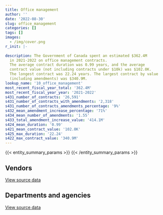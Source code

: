 ```yaml
---
title: Office management
author: ''
date: '2022-08-30'
slug: office_management
categories: []
tags: []
images:
  - /img/cover.png
r_init: |-
  
description: The Government of Canada spent an estimated $362.4M
  in 2021-2022 on office management contracts.
  The average contract duration was 0.99 years, and the average
  contract value (not including contracts under $10k) was $102.0K.
  The longest contract was 22.24 years. The largest contract by value
  (including amendments) was $340.9M.
lookup_name: '10_office_management'
most_recent_fiscal_year_total: '362.4M'
most_recent_fiscal_year_year: '2021-2022'
s431_number_of_contracts: '26,591'
s431_number_of_contracts_with_amendments: '2,318'
s431_number_of_contracts_amendments_percentage: '9%'
s432_mean_amendment_increase_percentage: '71%'
s434_mean_number_of_amendments: '1.55'
s433_total_amendment_increase_value: '414.1M'
s424_mean_duration: '0.99'
s421_mean_contract_value: '102.0K'
s425_max_duration: '22.24'
s422_max_contract_value: '340.9M'
---
```


<script src="/rmarkdown-libs/htmlwidgets/htmlwidgets.js"></script>
<link href="/rmarkdown-libs/datatables-css/datatables-crosstalk.css" rel="stylesheet" />
<script src="/rmarkdown-libs/datatables-binding/datatables.js"></script>
<script src="/rmarkdown-libs/jquery/jquery-3.6.0.min.js"></script>
<link href="/rmarkdown-libs/dt-core-bootstrap/css/dataTables.bootstrap.min.css" rel="stylesheet" />
<link href="/rmarkdown-libs/dt-core-bootstrap/css/dataTables.bootstrap.extra.css" rel="stylesheet" />
<script src="/rmarkdown-libs/dt-core-bootstrap/js/jquery.dataTables.min.js"></script>
<script src="/rmarkdown-libs/dt-core-bootstrap/js/dataTables.bootstrap.min.js"></script>
<link href="/rmarkdown-libs/crosstalk/css/crosstalk.min.css" rel="stylesheet" />
<script src="/rmarkdown-libs/crosstalk/js/crosstalk.min.js"></script>
<script src="/rmarkdown-libs/htmlwidgets/htmlwidgets.js"></script>
<link href="/rmarkdown-libs/datatables-css/datatables-crosstalk.css" rel="stylesheet" />
<script src="/rmarkdown-libs/datatables-binding/datatables.js"></script>
<script src="/rmarkdown-libs/jquery/jquery-3.6.0.min.js"></script>
<link href="/rmarkdown-libs/dt-core-bootstrap/css/dataTables.bootstrap.min.css" rel="stylesheet" />
<link href="/rmarkdown-libs/dt-core-bootstrap/css/dataTables.bootstrap.extra.css" rel="stylesheet" />
<script src="/rmarkdown-libs/dt-core-bootstrap/js/jquery.dataTables.min.js"></script>
<script src="/rmarkdown-libs/dt-core-bootstrap/js/dataTables.bootstrap.min.js"></script>
<link href="/rmarkdown-libs/crosstalk/css/crosstalk.min.css" rel="stylesheet" />
<script src="/rmarkdown-libs/crosstalk/js/crosstalk.min.js"></script>

{{< entity_summary_params >}}
{{< /entity_summary_params >}}

## Vendors

<div id="htmlwidget-1" style="width:100%;height:auto;" class="datatables html-widget"></div>
<script type="application/json" data-for="htmlwidget-1">{"x":{"style":"bootstrap","filter":"none","vertical":false,"data":[["<a href=\"/vendors/3d_datacomm/\">3D datacomm<\/a>","<a href=\"/vendors/4_office_automation/\">4 Office Automation<\/a>","<a href=\"/vendors/73719_newfoundland_labrador/\">73719 Newfoundland Labrador<\/a>","<a href=\"/vendors/acklands_grainger/\">Acklands Grainger<\/a>","<a href=\"/vendors/acme_future_security_controls/\">Acme Future Security Controls<\/a>","<a href=\"/vendors/adga_group/\">ADGA Group<\/a>","<a href=\"/vendors/adrm_technology_consulting/\">ADRM Technology Consulting<\/a>","<a href=\"/vendors/advanced_business_interiors/\">Advanced Business Interiors<\/a>","<a href=\"/vendors/advanced_chippewa_technologies/\">Advanced Chippewa Technologies<\/a>","<a href=\"/vendors/aeg_fuels/\">AEG Fuels<\/a>","<a href=\"/vendors/aeropro/\">Aeropro<\/a>","<a href=\"/vendors/air_liquide_canada/\">Air Liquide Canada<\/a>","<a href=\"/vendors/altis_human_resources/\">Altis Human Resources<\/a>","<a href=\"/vendors/amazon/\">Amazon<\/a>","<a href=\"/vendors/anixter/\">Anixter<\/a>","<a href=\"/vendors/aon_reed_stenhouse/\">Aon Reed Stenhouse<\/a>","<a href=\"/vendors/apparel_trimmings/\">Apparel Trimmings<\/a>","<a href=\"/vendors/applied_electonics/\">Applied Electonics<\/a>","<a href=\"/vendors/artemp_personnel_services/\">Artemp Personnel Services<\/a>","<a href=\"/vendors/asokan_business_interiors/\">Asokan Business Interiors<\/a>","<a href=\"/vendors/atco/\">ATCO<\/a>","<a href=\"/vendors/atlantic_business_interiors/\">Atlantic Business Interiors<\/a>","<a href=\"/vendors/avi_spl_canada/\">AVI SPL Canada<\/a>","<a href=\"/vendors/bae_systems/\">BAE Systems<\/a>","<a href=\"/vendors/banctec_canada/\">BancTec Canada<\/a>","<a href=\"/vendors/banfield_seguin/\">Banfield Seguin<\/a>","<a href=\"/vendors/bargreen_ellingson/\">Bargreen Ellingson<\/a>","<a href=\"/vendors/barron_s_refrigeration_heating/\">Barron’s Refrigeration Heating<\/a>","<a href=\"/vendors/bayshore_healthcare/\">Bayshore Healthcare<\/a>","<a href=\"/vendors/bell_and_howell_canada/\">Bell and Howell Canada<\/a>","<a href=\"/vendors/bell_canada/\">Bell Canada<\/a>","<a href=\"/vendors/bighorn_helicopters/\">Bighorn Helicopters<\/a>","<a href=\"/vendors/boless/\">Boless<\/a>","<a href=\"/vendors/bollore_logistics/\">Bollore Logistics<\/a>","<a href=\"/vendors/bombardier/\">Bombardier<\/a>","<a href=\"/vendors/brookfield_asset_management/\">Brookfield Asset Management<\/a>","<a href=\"/vendors/brookfield_global_integrated_solutions/\">Brookfield Global Integrated Solutions<\/a>","<a href=\"/vendors/bruker/\">Bruker<\/a>","<a href=\"/vendors/calian/\">Calian<\/a>","<a href=\"/vendors/canada_post/\">Canada Post<\/a>","<a href=\"/vendors/canadian_bank_note_company/\">Canadian Bank Note Company<\/a>","<a href=\"/vendors/canadian_corps_of_commissionaires/\">Canadian Corps of Commissionaires<\/a>","<a href=\"/vendors/canadian_standards_association/\">Canadian Standards Association<\/a>","<a href=\"/vendors/canon/\">Canon<\/a>","<a href=\"/vendors/cansel_survey_equipment/\">Cansel Survey Equipment<\/a>","<a href=\"/vendors/carahsoft_technology/\">Carahsoft Technology<\/a>","<a href=\"/vendors/carleton_university/\">Carleton University<\/a>","<a href=\"/vendors/carswell/\">Carswell<\/a>","<a href=\"/vendors/cbci_telecom/\">CBCI Telecom<\/a>","<a href=\"/vendors/cdw_canada/\">CDW Canada<\/a>","<a href=\"/vendors/charron_human_resources/\">Charron Human Resources<\/a>","<a href=\"/vendors/chef_brandz/\">Chef Brandz<\/a>","<a href=\"/vendors/cision_canada/\">Cision Canada<\/a>","<a href=\"/vendors/closereach/\">CloseReach<\/a>","<a href=\"/vendors/colt_canada/\">Colt Canada<\/a>","<a href=\"/vendors/compucom_canada/\">Compucom Canada<\/a>","<a href=\"/vendors/compugen/\">Compugen<\/a>","<a href=\"/vendors/convergint_technologies/\">Convergint Technologies<\/a>","<a href=\"/vendors/cpcs_transcom/\">CPCS Transcom<\/a>","<a href=\"/vendors/ctoms/\">CTOMS<\/a>","<a href=\"/vendors/cummins_canada/\">Cummins Canada<\/a>","<a href=\"/vendors/d_doyle_installations/\">D Doyle Installations<\/a>","<a href=\"/vendors/dalhousie_university/\">Dalhousie University<\/a>","<a href=\"/vendors/dasco_equipment/\">DASCO Equipment<\/a>","<a href=\"/vendors/data_communications_management/\">Data Communications Management<\/a>","<a href=\"/vendors/decisive_group/\">Decisive Group<\/a>","<a href=\"/vendors/delco_automation/\">Delco Automation<\/a>","<a href=\"/vendors/dell_computer/\">Dell Computer<\/a>","<a href=\"/vendors/deloitte_and_touche/\">Deloitte and Touche<\/a>","<a href=\"/vendors/dew_engineering/\">DEW Engineering<\/a>","<a href=\"/vendors/dexter_construction/\">Dexter Construction<\/a>","<a href=\"/vendors/diamond_and_schmitt_architects/\">Diamond and Schmitt Architects<\/a>","<a href=\"/vendors/dls_technology/\">DLS Technology<\/a>","<a href=\"/vendors/donna_cona/\">Donna Cona<\/a>","<a href=\"/vendors/dynacare/\">Dynacare<\/a>","<a href=\"/vendors/dynamic_personnel_consultants/\">Dynamic Personnel Consultants<\/a>","<a href=\"/vendors/eberhard_von_huene_associates/\">Eberhard Von Huene Associates<\/a>","<a href=\"/vendors/ebsco_canada/\">EBSCO Canada<\/a>","<a href=\"/vendors/eclipsys_solutions/\">Eclipsys Solutions<\/a>","<a href=\"/vendors/elsevier/\">Elsevier<\/a>","<a href=\"/vendors/emcon_services/\">Emcon Services<\/a>","<a href=\"/vendors/entrust/\">Entrust<\/a>","<a href=\"/vendors/ernst_young/\">Ernst Young<\/a>","<a href=\"/vendors/esri/\">ESRI<\/a>","<a href=\"/vendors/excel_human_resources/\">Excel Human Resources<\/a>","<a href=\"/vendors/exp_services/\">EXP Services<\/a>","<a href=\"/vendors/fast_forward_french/\">Fast Forward French<\/a>","<a href=\"/vendors/fast_track_staffing/\">Fast Track Staffing<\/a>","<a href=\"/vendors/felix_technology/\">Felix Technology<\/a>","<a href=\"/vendors/floyd_s_construction/\">Floyd’s Construction<\/a>","<a href=\"/vendors/g4s_security_services/\">G4S Security Services<\/a>","<a href=\"/vendors/gab_induspac/\">GAB Induspac<\/a>","<a href=\"/vendors/gamble_technologies/\">Gamble Technologies<\/a>","<a href=\"/vendors/garda_security_group/\">Garda Security Group<\/a>","<a href=\"/vendors/gartner/\">Gartner<\/a>","<a href=\"/vendors/general_dynamics/\">General Dynamics<\/a>","<a href=\"/vendors/genesis_integration/\">Genesis Integration<\/a>","<a href=\"/vendors/george_courey/\">George Courey<\/a>","<a href=\"/vendors/gfl_environmental/\">GFL Environmental<\/a>","<a href=\"/vendors/gilmore_reproductions/\">Gilmore Reproductions<\/a>","<a href=\"/vendors/global_total_office/\">Global Total Office<\/a>","<a href=\"/vendors/global_upholstery/\">Global Upholstery<\/a>","<a href=\"/vendors/grand_toy/\">Grand Toy<\/a>","<a href=\"/vendors/harnois_energies/\">Harnois Energies<\/a>","<a href=\"/vendors/haworth/\">Haworth<\/a>","<a href=\"/vendors/hewlett_packard/\">Hewlett Packard<\/a>","<a href=\"/vendors/honeywell/\">Honeywell<\/a>","<a href=\"/vendors/horizant/\">Horizant<\/a>","<a href=\"/vendors/hoskin_scientific/\">Hoskin Scientific<\/a>","<a href=\"/vendors/hypertec/\">Hypertec<\/a>","<a href=\"/vendors/ihs_global/\">IHS Global<\/a>","<a href=\"/vendors/info_tech_research_group/\">Info Tech Research Group<\/a>","<a href=\"/vendors/innovasea_marine_systems_canada/\">Innovasea Marine Systems Canada<\/a>","<a href=\"/vendors/integra_networks/\">Integra Networks<\/a>","<a href=\"/vendors/integrated_distribution_systems/\">Integrated Distribution Systems<\/a>","<a href=\"/vendors/interactive_audio_visual/\">Interactive Audio Visual<\/a>","<a href=\"/vendors/ipss/\">IPSS<\/a>","<a href=\"/vendors/iron_mountain/\">Iron Mountain<\/a>","<a href=\"/vendors/island_catering/\">Island Catering<\/a>","<a href=\"/vendors/itex/\">ITEX<\/a>","<a href=\"/vendors/j_o_thomas_associates/\">J O Thomas Associates<\/a>","<a href=\"/vendors/jemtec/\">Jemtec<\/a>","<a href=\"/vendors/jht_defense/\">JHT Defense<\/a>","<a href=\"/vendors/jim_pattison_industries/\">Jim Pattison Industries<\/a>","<a href=\"/vendors/john_howard_society/\">John Howard Society<\/a>","<a href=\"/vendors/john_wiley_sons/\">John Wiley Sons<\/a>","<a href=\"/vendors/joneljim_concrete_construction/\">Joneljim Concrete Construction<\/a>","<a href=\"/vendors/kone/\">KONE<\/a>","<a href=\"/vendors/konica_minolta_business_solutions/\">Konica Minolta Business Solutions<\/a>","<a href=\"/vendors/l3harris/\">L3Harris<\/a>","<a href=\"/vendors/lansdowne_technologies/\">Lansdowne Technologies<\/a>","<a href=\"/vendors/les_traiteurs_bytown_catering/\">Les Traiteurs Bytown Catering<\/a>","<a href=\"/vendors/lexisnexis_canada/\">LexisNexis Canada<\/a>","<a href=\"/vendors/lloyd_libke_law_enforcement_sales/\">Lloyd Libke Law Enforcement Sales<\/a>","<a href=\"/vendors/lowe_martin_company/\">Lowe Martin Company<\/a>","<a href=\"/vendors/lumina_it/\">Lumina IT<\/a>","<a href=\"/vendors/lynley_contracting_services/\">Lynley Contracting Services<\/a>","<a href=\"/vendors/m_d_charlton/\">M D Charlton<\/a>","<a href=\"/vendors/macdonald_dettwiler_and_associates/\">Macdonald Dettwiler and Associates<\/a>","<a href=\"/vendors/maison_cross_roads_de_la_societe/\">Maison Cross Roads de la Societe<\/a>","<a href=\"/vendors/makwa_resourcing/\">Makwa Resourcing<\/a>","<a href=\"/vendors/maritime_fence/\">Maritime Fence<\/a>","<a href=\"/vendors/maxsys_staffing_and_consulting/\">Maxsys Staffing and Consulting<\/a>","<a href=\"/vendors/mcelhanney_associates/\">McElhanney Associates<\/a>","<a href=\"/vendors/meal_kit_supply_canada/\">Meal Kit Supply Canada<\/a>","<a href=\"/vendors/media_q/\">Media Q<\/a>","<a href=\"/vendors/mega_tech/\">Mega Tech<\/a>","<a href=\"/vendors/millbrook_tactical/\">Millbrook Tactical<\/a>","<a href=\"/vendors/mishkumi_technologies/\">Mishkumi Technologies<\/a>","<a href=\"/vendors/mls_overseas/\">MLS Overseas<\/a>","<a href=\"/vendors/moore_canada/\">Moore Canada<\/a>","<a href=\"/vendors/motorola_solutions_canada/\">Motorola Solutions Canada<\/a>","<a href=\"/vendors/multinational_logistic_services/\">Multinational Logistic Services<\/a>","<a href=\"/vendors/municipal_ready_mix/\">Municipal Ready Mix<\/a>","<a href=\"/vendors/national_arts_centre/\">National Arts Centre<\/a>","<a href=\"/vendors/nattiq/\">NATTIQ<\/a>","<a href=\"/vendors/naut_mawt_tribal_council/\">Naut’sa mawt Tribal Council<\/a>","<a href=\"/vendors/nav_canada/\">NAV Canada<\/a>","<a href=\"/vendors/navpoint_consulting_group/\">Navpoint Consulting Group<\/a>","<a href=\"/vendors/nimble_information_strategies/\">Nimble Information Strategies<\/a>","<a href=\"/vendors/nisha_techonologies/\">Nisha Techonologies<\/a>","<a href=\"/vendors/nitam_solutions/\">Nitam Solutions<\/a>","<a href=\"/vendors/northern_construction/\">Northern Construction<\/a>","<a href=\"/vendors/northern_micro/\">Northern Micro<\/a>","<a href=\"/vendors/nova_networks/\">Nova Networks<\/a>","<a href=\"/vendors/nua_office/\">NUA Office<\/a>","<a href=\"/vendors/nuix_north_america/\">Nuix North America<\/a>","<a href=\"/vendors/okanagan_aggregates/\">Okanagan Aggregates<\/a>","<a href=\"/vendors/onx_enterprise_solutions/\">OnX Enterprise Solutions<\/a>","<a href=\"/vendors/opentext/\">OpenText<\/a>","<a href=\"/vendors/optimum_solutions/\">Optimum Solutions<\/a>","<a href=\"/vendors/oskar_construction/\">Oskar Construction<\/a>","<a href=\"/vendors/paladin_group/\">Paladin Group<\/a>","<a href=\"/vendors/panasonic/\">Panasonic<\/a>","<a href=\"/vendors/pattison_sign_group/\">Pattison Sign Group<\/a>","<a href=\"/vendors/peters_construction/\">Peters Construction<\/a>","<a href=\"/vendors/petro_air_services/\">Petro Air Services<\/a>","<a href=\"/vendors/petrovalue_products/\">PetroValue Products<\/a>","<a href=\"/vendors/pitney_bowes/\">Pitney Bowes<\/a>","<a href=\"/vendors/pmb_electrical_services/\">PMB Electrical Services<\/a>","<a href=\"/vendors/pmg_technologies/\">PMG Technologies<\/a>","<a href=\"/vendors/pra/\">PRA<\/a>","<a href=\"/vendors/printers_plus/\">Printers Plus<\/a>","<a href=\"/vendors/promaxis/\">Promaxis<\/a>","<a href=\"/vendors/proquest/\">ProQuest<\/a>","<a href=\"/vendors/purelogic/\">PureLogic<\/a>","<a href=\"/vendors/purespirit_solutions/\">PureSpirIT Solutions<\/a>","<a href=\"/vendors/queen_s_university/\">Queen’s University<\/a>","<a href=\"/vendors/r_e_gilmore_investments/\">R E Gilmore Investments<\/a>","<a href=\"/vendors/randstad/\">Randstad<\/a>","<a href=\"/vendors/rapiscan_systems/\">Rapiscan Systems<\/a>","<a href=\"/vendors/ricoh/\">Ricoh<\/a>","<a href=\"/vendors/rightway_sanitation_services/\">Rightway Sanitation Services<\/a>","<a href=\"/vendors/roche_diagnostics/\">Roche Diagnostics<\/a>","<a href=\"/vendors/rogers/\">Rogers<\/a>","<a href=\"/vendors/rolling_tides_construction/\">Rolling Tides Construction<\/a>","<a href=\"/vendors/rondar/\">Rondar<\/a>","<a href=\"/vendors/s_p_global_market_intelligence/\">S P Global Market Intelligence<\/a>","<a href=\"/vendors/salvation_army/\">Salvation Army<\/a>","<a href=\"/vendors/sca_shipping_consultants_associated/\">SCA Shipping Consultants Associated<\/a>","<a href=\"/vendors/serco/\">Serco<\/a>","<a href=\"/vendors/sharp_electronics/\">Sharp Electronics<\/a>","<a href=\"/vendors/si_systems/\">SI Systems<\/a>","<a href=\"/vendors/simex_defence/\">Simex Defence<\/a>","<a href=\"/vendors/simplex_grinnell/\">Simplex Grinnell<\/a>","<a href=\"/vendors/skillsoft_canada/\">Skillsoft Canada<\/a>","<a href=\"/vendors/slr_consulting_canada/\">SLR Consulting Canada<\/a>","<a href=\"/vendors/softchoice/\">Softchoice<\/a>","<a href=\"/vendors/solotech/\">Solotech<\/a>","<a href=\"/vendors/sperra_construction/\">Sperra Construction<\/a>","<a href=\"/vendors/springer_verlag/\">Springer Verlag<\/a>","<a href=\"/vendors/st_joseph_print_group/\">St Joseph Print Group<\/a>","<a href=\"/vendors/st_leonard_s_society_hamilton/\">St Leonard’s Society Hamilton<\/a>","<a href=\"/vendors/stantec/\">Stantec<\/a>","<a href=\"/vendors/stoneworks_technologies/\">Stoneworks Technologies<\/a>","<a href=\"/vendors/stratos/\">Stratos<\/a>","<a href=\"/vendors/stryker_canada/\">Stryker Canada<\/a>","<a href=\"/vendors/subaru_canada/\">Subaru Canada<\/a>","<a href=\"/vendors/super_channel_international/\">Super Channel International<\/a>","<a href=\"/vendors/supremex/\">SupremeX<\/a>","<a href=\"/vendors/systems_for_research/\">Systems for Research<\/a>","<a href=\"/vendors/tankatek/\">Tankatek<\/a>","<a href=\"/vendors/teknion/\">Teknion<\/a>","<a href=\"/vendors/telecom_computer_services/\">Telecom Computer Services<\/a>","<a href=\"/vendors/telus_canada/\">Telus Canada<\/a>","<a href=\"/vendors/tenaquip/\">Tenaquip<\/a>","<a href=\"/vendors/teramach_technologies/\">Teramach Technologies<\/a>","<a href=\"/vendors/tervita/\">Tervita<\/a>","<a href=\"/vendors/tes_contract_services/\">TES Contract Services<\/a>","<a href=\"/vendors/thales/\">Thales<\/a>","<a href=\"/vendors/the_aim_group/\">The AIM Group<\/a>","<a href=\"/vendors/the_right_door_consulting/\">The Right Door Consulting<\/a>","<a href=\"/vendors/thermo_fisher_scientific/\">Thermo Fisher Scientific<\/a>","<a href=\"/vendors/thomson_reuters/\">Thomson Reuters<\/a>","<a href=\"/vendors/thyssenkrupp_elevator/\">Thyssenkrupp Elevator<\/a>","<a href=\"/vendors/tofcon_construction/\">TOFCON Construction<\/a>","<a href=\"/vendors/toromont/\">Toromont<\/a>","<a href=\"/vendors/toshiba_canada/\">Toshiba Canada<\/a>","<a href=\"/vendors/totem_offisource/\">Totem Offisource<\/a>","<a href=\"/vendors/toyota/\">Toyota<\/a>","<a href=\"/vendors/transcontinental_printing/\">Transcontinental Printing<\/a>","<a href=\"/vendors/troy_life_fire_safety/\">Troy Life Fire Safety<\/a>","<a href=\"/vendors/tyco_integrated_fire_security/\">Tyco Integrated Fire Security<\/a>","<a href=\"/vendors/unisource/\">Unisource<\/a>","<a href=\"/vendors/united_rentals_of_canada/\">United Rentals of Canada<\/a>","<a href=\"/vendors/united_states_department_of_the_air_force/\">United States Department of the Air Force<\/a>","<a href=\"/vendors/united_states_department_of_the_navy/\">United States Department of the Navy<\/a>","<a href=\"/vendors/universite_laval/\">Universite Laval<\/a>","<a href=\"/vendors/university_of_guelph/\">University of Guelph<\/a>","<a href=\"/vendors/university_of_toronto/\">University of Toronto<\/a>","<a href=\"/vendors/value_master_builders/\">Value Master Builders<\/a>","<a href=\"/vendors/visiontec/\">Visiontec<\/a>","<a href=\"/vendors/vwr_international/\">VWR International<\/a>","<a href=\"/vendors/wartsila/\">Wartsila<\/a>","<a href=\"/vendors/waste_connections_of_canada/\">Waste Connections of Canada<\/a>","<a href=\"/vendors/waste_management_of_canada/\">Waste Management of Canada<\/a>","<a href=\"/vendors/wesco_distribution_canada/\">WESCO Distribution Canada<\/a>","<a href=\"/vendors/west_coast_tug_barge/\">West Coast Tug Barge<\/a>","<a href=\"/vendors/westbury_national_show_systems/\">Westbury National Show Systems<\/a>","<a href=\"/vendors/whooshh_innovations/\">Whooshh Innovations<\/a>","<a href=\"/vendors/wolters_kluwer/\">Wolters Kluwer<\/a>","<a href=\"/vendors/workdynamics_technologies/\">WorkDynamics Technologies<\/a>","<a href=\"/vendors/wpp_group_canada_communications/\">WPP Group Canada Communications<\/a>","<a href=\"/vendors/xerox/\">Xerox<\/a>","<a href=\"/vendors/zycom/\">Zycom<\/a>"],[null,653883.16,46660.23,125378.33,null,null,14662.54,8021972.92,14888,null,429884.43,38238.25,99856.8,null,384043.58,10834.82,null,324766.63,null,2823471.95,25524.86,614000.35,387824.66,null,24993.34,5440.37,85575.25,758266.77,179824.21,576052.02,10832.79,null,3145649.86,10005.87,221447.56,null,null,null,null,544184.16,39020056.59,46129.68,null,2422506.54,48873.4,null,2986995.39,2769110.61,78466.72,145479.31,55432.15,null,null,null,11293.03,115594.75,51508,null,null,41491.8,null,null,null,61750.17,6908078.4,null,null,45697.2,50154.5,null,128802.3,null,null,null,null,4407.29,2138000.97,2327456.67,null,1828363.15,829711.06,230101.92,0,160613.68,null,null,null,null,573973.67,11246.85,15107.95,19527.58,97205.61,59229.45,156502.18,null,141551.91,null,48587.54,479097.36,453918.2,3515252.86,1780132.16,null,3161943.88,5751.85,43369.02,null,null,217300.52,120078.86,null,null,null,19997.3,384633.41,null,692802.92,13535.5,107086.33,null,1268575.29,null,null,45656.48,432451.82,688242.8,12430,1878247.67,null,null,23156.47,517580.46,null,1453331.68,55298.1,122323.28,10823.4,384251.45,187006.35,null,null,174886.03,null,7594374.5,null,10694.25,null,140849.73,1285736.23,4478054.2,null,256410.58,607572.65,1172640.37,null,null,16718.56,216501.8,97905.08,3191281.58,1657696.98,null,192027.63,290138.2,517151.79,null,null,null,133611.58,null,null,30124.7,null,null,48299.3,null,null,1059563.89,null,0,42933.05,863949.66,22126.04,1392947.16,null,null,13085.4,4807259.75,167603.51,22616.43,7378118.78,1574274.04,10184.05,null,45765,509435.97,null,15457.52,35908.85,null,1436744.83,null,null,197504.23,252.42,null,12083.86,152401.87,454782.2,4240478.84,1542045.57,24368.24,17640,1012.57,24860,11558.4,18213.4,217892.61,2961094.15,null,21941.78,26045784.94,null,1017669.43,101107.66,239695.48,64289.07,null,null,25428.5,85164.43,17731.35,634171.45,760967,null,181639.3,4044.14,7023849.25,null,93146.45,null,36201.91,null,58313.09,155711.07,2900413.47,null,null,null,null,180691.63,39307.22,null,310578.02,85395.49,13682.76,701275.55,null,null,33594.49,null,null,8818048.71,4376.23],[null,1039124.6,207447.95,193424.77,113390.53,null,null,11981253.29,null,null,143687.4,28809.64,249087.26,null,null,72100.83,null,271313.63,35105.06,2713121.43,62163.33,1187261.63,34057.18,null,null,19521.33,541378.02,null,188143.57,null,684673.47,22627.54,null,null,89429.97,null,null,null,null,538406.22,107625969.47,181270.91,null,2534616.57,15369.96,null,null,1679272.8,24662.54,69703.27,31852.85,null,null,null,null,72800.15,null,null,null,27661.2,null,81454.67,73832.59,null,5955412.1,400776.16,null,null,null,null,null,null,null,null,null,39343.16,1466697.76,2867537.69,309736.68,3257732.98,34384.55,87336.52,0,187489.6,null,null,null,25294.5,541794.71,23793.92,null,11351.94,null,null,287.19,13021,121347.13,40008.57,36385.51,1172682.57,1462316.95,4028192.04,1496172.22,null,2552708.52,null,17300.25,10781.86,11275.14,233077.41,39472.25,null,null,null,88284.64,48990.85,4012.06,828261.72,null,22870.3,10261.44,104266.46,null,null,53012.63,2775497.38,null,22800,1997915.85,9880.68,28377.15,23945.77,376847.67,19933.2,1340618.23,null,null,null,117164.89,187518.7,33369.13,null,114993.55,24998.99,null,11300,null,null,null,1686796.17,5148470.77,null,16937.06,null,1095252.87,24997.58,null,17498.22,366850.26,169500,63207.36,4908146.7,null,240173.47,140267.81,1231574.36,null,null,null,44659.21,551756.9,51080.4,null,null,43402.39,14260,null,null,1261024.41,145052.17,10667.2,46969.06,829027.38,22186.66,1797192.06,20484.64,null,null,5651669.12,168062.7,7559.47,8432473,null,null,null,null,1276446.22,null,26686.1,257871.39,null,1520485.12,238703.06,5435.35,124719.09,30711.43,24860,null,333690.42,840306.89,5285821.54,1405132.31,25746.32,null,7126.93,null,28639.8,null,232275.86,3323079.81,13277.5,21967.2,20734569.31,2178836.37,142537.07,65157.45,228091.47,29519.93,null,null,null,24981.34,109118.65,2077516.69,5069.64,1025575.02,null,4055.22,6395436.69,20610.67,93401.64,null,67203.59,null,123285.21,121710.65,4280448.91,null,15750,10651.15,null,170416.6,null,null,361546.91,75058.51,null,null,null,null,33686.53,1338.69,null,9398180.01,null],[51847.7,1030731.11,null,26840.64,163967.22,null,null,8474491.46,12184.6,53133.02,null,62093.96,193179.15,22600,53581.27,null,283380.27,79296.92,52513.72,1113359.38,485390.92,1116725.54,82860.14,109056.89,71300.45,null,10724765.73,null,147765.15,null,28849.26,null,null,null,206446.5,null,11407.67,17936.1,null,484994.27,116393346.18,389575.79,17628,3340094.17,40295.65,37220.38,null,20785.81,187808.25,140741.99,null,4382500.5,4626.68,60828.58,null,72601.24,null,null,366628.5,90235.31,null,193738.5,null,null,5530316.64,2019057.35,3015.68,19719.57,null,78346.79,null,13560,13720.96,null,24408.73,1827.41,null,2912819.73,350012.04,825842.21,null,65096.91,0,251.34,79015.52,108238,17200,null,176555.12,23728.91,null,39452.52,null,null,450142.28,null,25076.21,28574.04,16067.71,2348372.05,1081505.45,2609571.26,1797944.37,null,977767.6,null,null,44175.69,null,22715.09,87710.32,90739,null,21813.1,94918.31,149990.75,12124.34,1910661.73,31456.73,12436.69,13990.2,null,23914.52,null,53217.29,1502402.68,788701.91,21850,2082628.45,36901.32,38079.63,null,519308.3,null,4909294.83,null,null,20769,583858.87,93759.35,null,null,null,null,null,10441.77,null,null,20631.28,1624523.06,4890065.53,null,197128.4,null,1092260.38,22724.59,404514.34,6979.1,365847.94,53704.82,422694.04,2294110.54,null,133018.36,133485.2,965290.52,null,null,null,null,5849556.68,null,18671.94,null,282407.98,null,24719.62,null,743160.58,31627.92,0,36395.59,552463.36,null,2153129.01,null,28116.23,null,4542855.07,167603.51,null,7974233.08,null,null,189.55,null,1272958.67,54681.8,22396.32,114403.77,13498.66,1443513.29,720054.67,14131.9,29547.95,null,null,30736,147768.73,140051.15,4899109.67,1376092.83,29425.81,null,7107.46,null,41029,null,629297.96,5042927.37,null,null,16568311.19,61481.4,630500.84,84940.38,58313.31,null,null,null,40923.39,null,12635.75,1821720.93,6904.55,1376231.18,15904,675.87,4973150.37,null,16418388.8,null,65449.8,29864.54,133459.9,104211.62,4268753.69,11497.5,null,50711.5,28323.76,169950.98,15595.56,null,373198.24,80721.99,null,null,12880.75,6754947.07,33594.49,25716.87,null,7963058.4,null],[589663.37,965800.06,null,437949.69,162764.28,39550,null,8462859.27,123752.82,null,null,64068.4,null,33900,null,null,null,373404.86,13092.46,2747011.7,19247.17,1567466.66,401317.79,null,null,null,3138135.04,null,200975.8,null,1846633.75,null,null,27005,255239.92,40000,null,null,89905.33,539671.18,119489502.1,253543.29,null,1917914.08,21202.9,48175.32,null,null,231169.43,11560.5,null,1758484.48,20594.39,85066.78,null,12133.36,null,2824.72,null,64993.3,20543.25,211434.36,null,43772.45,5485398.55,null,16774.69,null,235244.21,78346.79,null,null,190.57,24069,null,null,null,2491817.52,350012.04,2397327.41,null,55560.99,93455,11215.9,211439.68,null,null,null,96694.37,10268.37,null,null,null,null,944538.68,77791.61,144371.64,15724.77,16067.71,2229841.33,1239051.76,1777104.69,790033.08,86016.54,491709.85,null,null,null,null,86533.06,260072.3,null,116910.07,null,76541.91,312056.9,null,5368468.62,30421.37,null,null,null,null,90951.46,28207.44,null,null,null,2131538.55,null,38079.63,null,198124.21,null,1701091.5,null,null,null,42869.87,null,null,16974,null,null,null,8516.23,null,42831.52,null,1705586.93,4390404.33,103886.22,null,38258.2,1092260.38,null,null,6520.2,null,740058.24,null,3428183.39,3074.67,159232.84,11266.1,1525700.57,22867.77,25998,12906.52,null,2512917.1,43365,39138.95,10042.88,35575.07,null,null,39900,868766.75,null,null,null,248075.25,null,3293357.81,null,509434.68,null,3643292.68,101480.48,null,7067203.01,10535.07,null,11562.45,null,1272958.67,53117.16,35517.52,37027.45,null,1148790.11,307749.39,null,37712.82,null,null,22486.28,19818.53,null,1595352.03,1181461.96,29425.81,null,22304.15,null,null,null,9511.59,3556451.92,null,null,18364464.59,null,431774.42,155501.92,11254.67,null,2784754.5,859.43,52227.4,null,28331.21,2074428.31,1721.41,null,null,null,2086683.9,null,null,20695.93,93222.24,null,15820,52248.57,4268753.69,null,15000,null,null,169950.98,27880.09,38854.93,325539.99,132755.44,null,1265647.95,null,null,32928.81,25716.87,44763.15,6686961.33,null]],"container":"<table class=\"table table-striped table-hover row-border order-column display\">\n  <thead>\n    <tr>\n      <th>Vendor<\/th>\n      <th>2018-2019<\/th>\n      <th>2019-2020<\/th>\n      <th>2020-2021<\/th>\n      <th>2021-2022<\/th>\n    <\/tr>\n  <\/thead>\n<\/table>","options":{"order":[[4,"desc"]],"pageLength":10,"autoWidth":true,"columnDefs":[{"targets":1,"render":"function(data, type, row, meta) {\n    return type !== 'display' ? data : DTWidget.formatCurrency(data, \"$\", 2, 3, \",\", \".\", true, null);\n  }"},{"targets":2,"render":"function(data, type, row, meta) {\n    return type !== 'display' ? data : DTWidget.formatCurrency(data, \"$\", 2, 3, \",\", \".\", true, null);\n  }"},{"targets":3,"render":"function(data, type, row, meta) {\n    return type !== 'display' ? data : DTWidget.formatCurrency(data, \"$\", 2, 3, \",\", \".\", true, null);\n  }"},{"targets":4,"render":"function(data, type, row, meta) {\n    return type !== 'display' ? data : DTWidget.formatCurrency(data, \"$\", 2, 3, \",\", \".\", true, null);\n  }"},{"width":"16%","targets":[1,2,3,4]},{"className":"dt-right","targets":[1,2,3,4]}],"orderClasses":false}},"evals":["options.columnDefs.0.render","options.columnDefs.1.render","options.columnDefs.2.render","options.columnDefs.3.render"],"jsHooks":[]}</script>
<p class="text-right">
<a href="https://github.com/GoC-Spending/contracts-data/tree/main/data/out/categories/10_office_management/summary_by_fiscal_year_by_vendor.csv" class="source-data-link btn btn-link">View source data</a>
</p>

## Departments and agencies

<div id="htmlwidget-2" style="width:100%;height:auto;" class="datatables html-widget"></div>
<script type="application/json" data-for="htmlwidget-2">{"x":{"style":"bootstrap","filter":"none","vertical":false,"data":[["<a href=\"/departments/aafc-aac/\">Agriculture and Agri-Food Canada<\/a>","<a href=\"/departments/aandc-aadnc/\">Crown-Indigenous Relations and Northern Affairs Canada<\/a>","<a href=\"/departments/acoa-apeca/\">Atlantic Canada Opportunities Agency<\/a>","<a href=\"/departments/atssc-scdata/\">Administrative Tribunals Support Service of Canada<\/a>","<a href=\"/departments/cannor/\">Canadian Northern Economic Development Agency<\/a>","<a href=\"/departments/cas-satj/\">Courts Administration Service<\/a>","<a href=\"/departments/casdo-ocena/\">Accessibility Standards Canada<\/a>","<a href=\"/departments/cbsa-asfc/\">Canada Border Services Agency<\/a>","<a href=\"/departments/ccohs-cchst/\">Canadian Centre for Occupational Health and Safety<\/a>","<a href=\"/departments/ced-dec/\">Canada Economic Development for Quebec Regions<\/a>","<a href=\"/departments/cer-rec/\">Canada Energy Regulator<\/a>","<a href=\"/departments/cfia-acia/\">Canadian Food Inspection Agency<\/a>","<a href=\"/departments/cgc-ccg/\">Canadian Grain Commission<\/a>","<a href=\"/departments/chrc-ccdp/\">Canadian Human Rights Commission<\/a>","<a href=\"/departments/cic/\">Immigration, Refugees and Citizenship Canada<\/a>","<a href=\"/departments/cics-scic/\">Canadian Intergovernmental Conference Secretariat<\/a>","<a href=\"/departments/cihr-irsc/\">Canadian Institutes of Health Research<\/a>","<a href=\"/departments/cnsc-ccsn/\">Canadian Nuclear Safety Commission<\/a>","<a href=\"/departments/cpc-cpp/\">Civilian Review and Complaints Commission for the RCMP<\/a>","<a href=\"/departments/cra-arc/\">Canada Revenue Agency<\/a>","<a href=\"/departments/crtc/\">Canadian Radio-television and Telecommunications Commission<\/a>","<a href=\"/departments/csa-asc/\">Canadian Space Agency<\/a>","<a href=\"/departments/csc-scc/\">Correctional Service of Canada<\/a>","<a href=\"/departments/csps-efpc/\">Canada School of Public Service<\/a>","<a href=\"/departments/cta-otc/\">Canadian Transportation Agency<\/a>","<a href=\"/departments/dfatd-maecd/\">Global Affairs Canada<\/a>","<a href=\"/departments/dfo-mpo/\">Fisheries and Oceans Canada<\/a>","<a href=\"/departments/dnd-mdn/\">National Defence<\/a>","<a href=\"/departments/ec/\">Environment and Climate Change Canada<\/a>","<a href=\"/departments/elections/\">Elections Canada<\/a>","<a href=\"/departments/esdc-edsc/\">Employment and Social Development Canada<\/a>","<a href=\"/departments/fcac-acfc/\">Financial Consumer Agency of Canada<\/a>","<a href=\"/departments/feddevontario/\">Federal Economic Development Agency for Southern Ontario<\/a>","<a href=\"/departments/fin/\">Department of Finance Canada<\/a>","<a href=\"/departments/fintrac-canafe/\">Financial Transactions and Reports Analysis Centre of Canada<\/a>","<a href=\"/departments/fja-cmf/\">Office of the Commissioner for Federal Judicial Affairs Canada<\/a>","<a href=\"/departments/fpcc-cpac/\">Farm Products Council of Canada<\/a>","<a href=\"/departments/hc-sc/\">Health Canada<\/a>","<a href=\"/departments/iaac-aeic/\">Impact Assessment Agency of Canada<\/a>","<a href=\"/departments/ic/\">Innovation, Science and Economic Development Canada<\/a>","<a href=\"/departments/iic-iac/\">Invest in Canada<\/a>","<a href=\"/departments/ijc-cmi/\">International Joint Commission<\/a>","<a href=\"/departments/infc/\">Infrastructure Canada<\/a>","<a href=\"/departments/irb-cisr/\">Immigration and Refugee Board of Canada<\/a>","<a href=\"/departments/isc-sac/\">Indigenous Services Canada<\/a>","<a href=\"/departments/jus/\">Department of Justice Canada<\/a>","<a href=\"/departments/lac-bac/\">Library and Archives Canada<\/a>","<a href=\"/departments/mgerc-ceegm/\">Military Grievances External Review Committee<\/a>","<a href=\"/departments/mpcc-cppm/\">Military Police Complaints Commission of Canada<\/a>","<a href=\"/departments/nbc-ccbn/\">The National Battlefields Commission<\/a>","<a href=\"/departments/nfb-onf/\">National Film Board<\/a>","<a href=\"/departments/nrc-cnrc/\">National Research Council Canada<\/a>","<a href=\"/departments/nrcan-rncan/\">Natural Resources Canada<\/a>","<a href=\"/departments/nserc-crsng/\">Natural Sciences and Engineering Research Council of Canada<\/a>","<a href=\"/departments/nsira-ossnr/\">National Security and Intelligence Review Agency<\/a>","<a href=\"/departments/oag-bvg/\">Office of the Auditor General of Canada<\/a>","<a href=\"/departments/oci-bec/\">The Correctional Investigator Canada<\/a>","<a href=\"/departments/ocl-cal/\">Office of the Commissioner of Lobbying of Canada<\/a>","<a href=\"/departments/ocol-clo/\">Office of the Commissioner of Official Languages<\/a>","<a href=\"/departments/oic-ci/\">Office of the Information Commissioner of Canada<\/a>","<a href=\"/departments/opc-cpvp/\">Office of the Privacy Commissioner of Canada<\/a>","<a href=\"/departments/osfi-bsif/\">Office of the Superintendent of Financial Institutions Canada<\/a>","<a href=\"/departments/osgg-bsgg/\">Office of the Secretary to the Governor General<\/a>","<a href=\"/departments/pbc-clcc/\">Parole Board of Canada<\/a>","<a href=\"/departments/pc/\">Parks Canada<\/a>","<a href=\"/departments/pch/\">Canadian Heritage<\/a>","<a href=\"/departments/pco-bcp/\">Privy Council Office<\/a>","<a href=\"/departments/phac-aspc/\">Public Health Agency of Canada<\/a>","<a href=\"/departments/pmprb-cepmb/\">Patented Medicine Prices Review Board Canada<\/a>","<a href=\"/departments/ppsc-sppc/\">Public Prosecution Service of Canada<\/a>","<a href=\"/departments/pptc/\">Passport Canada<\/a>","<a href=\"/departments/ps-sp/\">Public Safety Canada<\/a>","<a href=\"/departments/psc-cfp/\">Public Service Commission of Canada<\/a>","<a href=\"/departments/psic-ispc/\">Office of the Public Sector Integrity Commissioner of Canada<\/a>","<a href=\"/departments/pwgsc-tpsgc/\">Public Services and Procurement Canada<\/a>","<a href=\"/departments/rcmp-grc/\">Royal Canadian Mounted Police<\/a>","<a href=\"/departments/sirc-csars/\">Security Intelligence Review Committee<\/a>","<a href=\"/departments/ssc-spc/\">Shared Services Canada<\/a>","<a href=\"/departments/sshrc-crsh/\">Social Sciences and Humanities Research Council of Canada<\/a>","<a href=\"/departments/statcan/\">Statistics Canada<\/a>","<a href=\"/departments/swc-cfc/\">Status of Women Canada<\/a>","<a href=\"/departments/tbs-sct/\">Treasury Board of Canada Secretariat<\/a>","<a href=\"/departments/tc/\">Transport Canada<\/a>","<a href=\"/departments/tsb-bst/\">Transportation Safety Board of Canada<\/a>","<a href=\"/departments/vac-acc/\">Veterans Affairs Canada<\/a>","<a href=\"/departments/vrab-tacra/\">Veterans Review and Appeal Board<\/a>","<a href=\"/departments/wage/\">Department for Women and Gender Equality<\/a>","<a href=\"/departments/wd-deo/\">Western Economic Diversification Canada<\/a>"],[1699228.41,1484901.93,177191.65,1364231.97,12452.91,912007.28,null,3708396.02,27698.35,41521.07,112408.07,5815558.13,275038.69,154673.01,44368874.07,102978.65,218829.24,347835.44,57092.56,13077696.85,72909.33,98793.06,13030052.84,573647.37,478249.22,22208549.15,9531437.67,54383217.13,4008351.77,4524114.34,4404927.89,208853.68,61917.09,887497.19,73689.79,236374.59,null,2917170.17,570450.37,6689617.03,null,153924.27,179060.89,96239.21,1011271.33,7255994,381828.92,49692.83,5886.38,252857.56,238940.1,11367662.7,3588467.27,499189.3,null,662007.06,55835.42,16781.46,62626.06,52612.49,248846.18,921973.86,195149.86,388148.7,17733646.11,1514357.45,2194632.12,816347.58,null,2051082.35,206782.03,2874825.46,100710.98,null,47674940.28,10414571.58,10760.26,4178443.13,64050.33,1693380.12,41934.12,860465.62,4106742.23,43885.07,1959273.98,38364.51,98410.47,16547],[3023860.6,1176587.85,361513.83,214664.78,25138.6,1451939.51,null,4354595.13,51965.5,62183.06,107603.57,1943735.9,205439.91,68506.79,111681578.55,19788.66,99086.44,375520.53,34170.91,14361238.69,161714.43,193114.17,11422786.53,335478.57,10808.83,20454560.19,8930830.3,54584286.45,6482980.06,9347637.64,8660596.38,226280.75,35449.8,563205.03,72632.88,231325.93,null,3506917.11,146879.09,3517156.28,null,null,569793.81,2799923.24,1772657.49,8274466.04,381200.05,7900.87,5902.51,23714,1426835.16,17763588.13,2242245.29,830388.17,60265.4,1127618.14,29282.66,null,194723.29,38581.91,143490.95,1817258.36,459618.87,540198.43,13307753.15,1791588.86,1333430.78,627701.55,1231.43,1522678.71,88944.6,625315.05,114500.8,146694.46,47977726.72,5852812.91,null,4056747.44,295357.25,2045509.86,null,1545136.65,4939419.9,49120.63,3095666.54,1216.06,584516.48,232035.95],[885690.43,1372961.18,527988.08,133020.24,2560.48,1307544.49,31698.6,5219044.18,66053.59,16231.49,82274.74,2058561.73,229268.09,59881.27,119204190.18,4590.01,66426,204064.74,12964.61,15214642.87,22489.15,115720.91,20408938.23,232351.07,2787.9,19094156.83,15469931.29,62099332.26,2924476.92,11826171.07,11749711.67,48497.58,37023.43,428232.37,70879.08,187265.67,163956.53,3723074.38,91807.4,2266977.82,null,null,903235.72,1056596.72,2344232.82,6468083.58,200366.13,33912.61,5886.38,null,569623.4,10767089.81,1340770.47,273658.87,48774.98,286448.1,30653.84,null,108981.9,70006.92,189743.91,420467.62,114852.5,294247.03,11918687.49,823258.62,590913.39,4955253.93,14499.08,1878361.57,null,570946.62,37454.62,12223.15,30384481.68,8752480.81,null,3845555.95,138515.13,20383728.72,null,472447.16,3170250.32,53026.26,1993134.33,94693.09,17616.01,null],[1427692.42,923355.5,358228.93,175049.54,2560.48,1353078.28,null,4530189.18,46911.45,null,22557.92,1816629.42,345676.5,122449.37,122727137.03,14632.89,66426,362212.21,12746.4,14390764.82,null,188054.32,13197323.36,16615.06,null,10808662.05,5775543.74,52642422.24,4956754.83,4518615.99,15791795.29,45106.29,48411.46,989537.7,26757.87,138405.31,null,5936086.87,59117.15,3617269.23,1065444.74,null,911611.55,916511.32,2241155.65,4572679.01,265266.71,17485.44,2806.11,302557.37,184058.05,11949897.29,1471794.23,183454.36,47619.9,396710.72,30836.48,null,245542.62,18026.72,252861.68,645298.46,104297.35,276240.93,15598619.41,808802.33,647711.89,617580.31,14499.08,1785096.85,null,1138094.82,21093.54,12223.15,30086132.64,9828868.08,null,1417443.24,null,1936691.26,null,408986.78,2900297.92,106624.87,1429575.98,null,59270.37,null]],"container":"<table class=\"table table-striped table-hover row-border order-column display\">\n  <thead>\n    <tr>\n      <th>Department<\/th>\n      <th>2018-2019<\/th>\n      <th>2019-2020<\/th>\n      <th>2020-2021<\/th>\n      <th>2021-2022<\/th>\n    <\/tr>\n  <\/thead>\n<\/table>","options":{"order":[[4,"desc"]],"pageLength":10,"autoWidth":true,"columnDefs":[{"targets":1,"render":"function(data, type, row, meta) {\n    return type !== 'display' ? data : DTWidget.formatCurrency(data, \"$\", 2, 3, \",\", \".\", true, null);\n  }"},{"targets":2,"render":"function(data, type, row, meta) {\n    return type !== 'display' ? data : DTWidget.formatCurrency(data, \"$\", 2, 3, \",\", \".\", true, null);\n  }"},{"targets":3,"render":"function(data, type, row, meta) {\n    return type !== 'display' ? data : DTWidget.formatCurrency(data, \"$\", 2, 3, \",\", \".\", true, null);\n  }"},{"targets":4,"render":"function(data, type, row, meta) {\n    return type !== 'display' ? data : DTWidget.formatCurrency(data, \"$\", 2, 3, \",\", \".\", true, null);\n  }"},{"width":"16%","targets":[1,2,3,4]},{"className":"dt-right","targets":[1,2,3,4]}],"orderClasses":false}},"evals":["options.columnDefs.0.render","options.columnDefs.1.render","options.columnDefs.2.render","options.columnDefs.3.render"],"jsHooks":[]}</script>
<p class="text-right">
<a href="https://github.com/GoC-Spending/contracts-data/tree/main/data/out/categories/10_office_management/summary_by_fiscal_year_by_category.csv" class="source-data-link btn btn-link">View source data</a>
</p>
